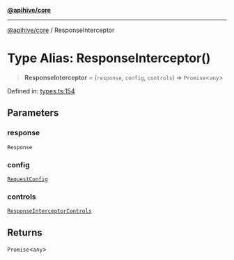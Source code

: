 [**@apihive/core**](../README.md)

***

[@apihive/core](../globals.md) / ResponseInterceptor

# Type Alias: ResponseInterceptor()

> **ResponseInterceptor** = (`response`, `config`, `controls`) => `Promise`\<`any`\>

Defined in: [types.ts:154](https://github.com/cleverplatypus/apihive-core/blob/917ef8bbf07171bc9393193650ebef9dbc655327/src/types.ts#L154)

## Parameters

### response

`Response`

### config

[`RequestConfig`](RequestConfig.md)

### controls

[`ResponseInterceptorControls`](../interfaces/ResponseInterceptorControls.md)

## Returns

`Promise`\<`any`\>
